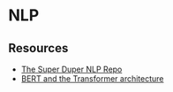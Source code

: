 # NLP

## Resources

* [The Super Duper NLP Repo](https://notebooks.quantumstat.com/)
* [BERT and the Transformer architecture](https://neptune.ai/blog/bert-and-the-transformer-architecture-reshaping-the-ai-landscape)
